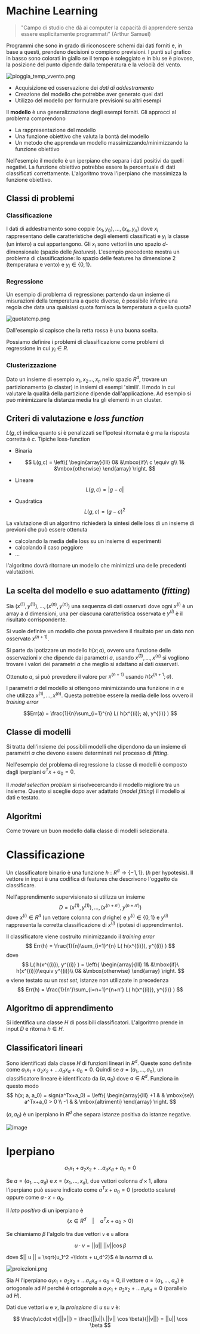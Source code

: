 # Machine Learning

> "Campo di studio che dà ai computer la capacità di apprendere senza essere esplicitamente programmati" (Arthur Samuel)

Programmi che sono in grado di riconoscere schemi dai dati forniti e, in base a questi, prendeno decisioni o compiono previsioni. I punti sul grafico in basso sono colorati in giallo se il tempo è soleggiato e in blu se è piovoso, la posizione del punto dipende dalla temperatura e la velocià del vento. 

![pioggia_temp_vvento.png](./01-pioggia_temp_vvento.png)


- Acquisizione ed osservazione dei *dati di addestramento* 
- Creazione del modello che potrebbe aver generato quei dati
- Utilizzo del modello per formulare previsioni su altri esempi


Il **modello** è una generalizzazione degli esempi forniti. Gli approcci al problema comprendono

- La rappresentazione del modello
- Una funzione obiettivo che valuta la bontà del modello
- Un metodo che apprenda un modello massimizzando/minimizzando la funzione obiettivo

Nell'esempio il modello è un iperpiano che separa i dati positivi da quelli negativi. La funzione obiettivo potrebbe essere la percentuale di dati classificati correttamente. L'algoritmo trova l'iperpiano che massimizza la funzione obiettivo.

## Classi di problemi

### Classificazione

I dati di addestramento sono coppie $(x_1, y_0), \ldots, (x_n, y_n)$ dove $x_i$ rappresentano delle caratteristiche degli elementi classificati e $y_i$ la classe (un intero) a cui appartengono. Gli $x_i$ sono vettori in uno spazio $d$-dimensionale (spazio delle *features*). L'esempio precedente mostra un problema di classificazione: lo spazio delle features ha dimensione $2$ (temperatura e vento) e $y_i \in \{0, 1\}$. 

### Regressione

Un esempio di problema di regressione: partendo da un insieme di misurazioni della temperatura a quote diverse, è possibile inferire una regola che data una qualsiasi quota fornisca la temperatura a quella quota?

![quotatemp.png](./02-quotatemp.png)

Dall'esempio si capisce che la retta rossa è una buona scelta.

Possiamo definire i problemi di classificazione come problemi di regressione in cui $y_i \in R$. 

### Clusterizzazione

Dato un insieme di esempio $x_1, x_2\ldots, x_n$ nello spazio $R^d$, trovare un partizionamento (o claster) in insiemi di esempi 'simili'. Il modo in cui valutare la qualità della partizione dipende dall'applicazione. Ad esempio si può minimizzare la distanza media tra gli elementi in un cluster.

## Criteri di valutazione e *loss function*

$L(g, c)$ indica quanto si è  penalizzati se l'ipotesi ritornata è $g$ ma la risposta corretta è $c$. Tipiche loss-function

- Binaria
- 
    $$
    L(g,c) = \left\{
    \begin{array}{lll}
    0& &\mbox{if}\ c \equiv g\\
    1& &\mbox{otherwise}
    \end{array}
    \right.
    $$
  
- Lineare
    $$L(g,c) = |g-c|$$
- Quadratica
    $$L(g,c) = (g-c)^2$$
    
La valutazione di un algoritmo richiederà la sintesi delle loss di un insieme di previoni che può essere ottenuta

- calcolando la media delle loss su un insieme di esperimenti
- calcolando il caso peggiore
- ...

l'algoritmo dovrà ritornare un modello che minimizzi una delle precedenti valutazioni.

## La scelta del modello e suo adattamento (*fitting*)

Sia $(x^{(1)}, y^{(1)}),\ldots,(x^{(n)}, y^{(n)})$ una sequenza di dati osservati dove ogni $x^{(i)}$ è un array a $d$ dimensioni, una per ciascuna caratteristica osservata e $y^{(i)}$ è il risultato corrispondente.

Si vuole definire un modello che possa prevedere il risultato per un dato non osservato $x^{(n+1)}$.

Si parte da ipotizzare un modello $h(x; a)$, ovvero una funzione delle osservazioni $x$ che dipende dai parametri $a$, usando $x^{(1)},\ldots,x^{(n)}$ si vogliono trovare i valori dei parametri $a$ che meglio si adattano ai dati osservati.

Ottenuto $a$, si può prevedere il valore per $x^{(n+1)}$ usando $h(x^{(n+1}; a)$.

I parametri $a$ del modello si ottengono minimizzando una funzione in $a$ e che utilizza $x^{(1)},\ldots,x^{(n)}$. Questa potrebbe essere la media delle loss ovvero il *training error*

$$Err(a) = \frac{1}{n}\sum_{i=1}^{n} L( h(x^{(i)}; a), y^{(i)} ) $$

## Classe di modelli

Si tratta dell'insieme dei possibili modelli che dipendono da un insieme di parametri $a$ che devono essere determinati nel processo di *fitting*.

Nell'esempio del problema di regressione la classe di modelli è composto dagli iperpiani $a^T x + a_0 = 0$.

Il *model selection problem* si risolvecercando il modello migliore tra un insieme. Questo si sceglie dopo aver adattato (*model fitting*) il modello ai dati e testato.

## Algoritmi

Come trovare un buon modello dalla classe di modelli selezionata.

# Classificazione

Un classificatore binario è una funzione $h:R^d \rightarrow \{-1, 1\}$. ($h$ per hypotesis). Il vettore in input è una codifica di features che descrivono l'oggetto da classificare.

Nell'apprendimento supervisionato si utilizza un insieme
$$
D = (x^{(1)}, y^{(1)}), \ldots, (x^{(n+n')}, y^{(n+n')})
$$
dove $x^{(i)} \in R^d$ (un vettore colonna con $d$ righe) e $y^{(i)} \in \{0,1\}$ e $y^{(i)}$ rappresenta la corretta classificazione di $x^{(i)}$ (ipotesi di apprendimento).

Il classificatore viene costruito minimizzando il *training error*
$$
Err(h) = \frac{1}{n}\sum_{i=1}^{n} L( h(x^{(i)}), y^{(i)} )
$$
dove
$$
    L( h(x^{(i)}), y^{(i)} ) = \left\{
    \begin{array}{lll}
    1& &\mbox{if}\ h(x^{(i)})\equiv y^{(i)}\\
    0& &\mbox{otherwise}
    \end{array}
    \right.
$$
e viene testato su un *test set*, istanze non utilizzate in precedenza
$$
Err(h) = \frac{1}{n'}\sum_{i=n+1}^{n+n'} L( h(x^{(i)}), y^{(i)} )
$$

## Algoritmo di apprendimento

Si identifica una classe $H$ di possibili classificatori. L'algoritmo prende in input $D$ e ritorna $h \in H$.

## Classificatori lineari

Sono identificati dala classe $H$ di funzioni lineari in $R^d$. Queste sono definite come $a_1 x_1 + a_2 x_2 + \ldots a_d x_d + a_0 = 0$. Quindi se $a = (a_1,\ldots, a_n)$, un classificatore lineare è identificato da $(a, a_0)$ dove $a \in R^d$. Funziona in questo modo
$$
h(x; a, a_0) = sign(a^Tx+a_0) = \left\{
\begin{array}{lll}
+1 & & \mbox{se}\ a^Tx+a_0 > 0 \\
-1 & & \mbox{altrimenti}
\end{array}
\right.
$$

$(a, a_0)$ è un iperpiano in $R^d$ che separa istanze positiva da istanze negative.

![image](./03-classificatore_lineare.png)

# Iperpiano

$$a_1 x_1 + a_2 x_2 + \ldots a_d x_d + a_0 = 0$$

Se $a = (a_1,\ldots,a_d)$ e $x = (x_1,\ldots,x_d)$, due vettori colonna $d\times 1$, allora l'iperpiano può essere indicato come $a^T x +a_0 = 0$ (prodotto scalare) oppure come $a \cdot x + a_0$.

Il *lato positivo* di un iperpiano è $$\{  x\in R^d \quad |\quad a^T x + a_0 > 0 \}$$

Se chiamiamo $\beta$ l'algolo tra due vettori `v` e `u` allora

$$u\cdot v = ||u||\ ||v|| \cos \beta$$

dove  $|| u || = \sqrt{u_1^2 +\ldots + u_d^2}$ è la *norma* di $u$.

![proiezioni.png](./04-proiezioni.png)

Sia $H$ l'iperpiano $a_1 x_1 + a_2 x_2 + \ldots a_d x_d + a_0 = 0$, il vettore $a = (a_1,\ldots,a_d)$ è ortogonale ad $H$ perché è ortogonale a  $a_1 x_1 + a_2 x_2 + \ldots a_d x_d = 0$ (parallelo ad $H$).


Dati due vettori $u$ e $v$, la *proiezione* di $u$ su $v$ è:

$$
\frac{u\cdot v}{||v||} = \frac{||u||\ ||v|| \cos \beta}{||v||} = ||u|| \cos \beta
$$ 
